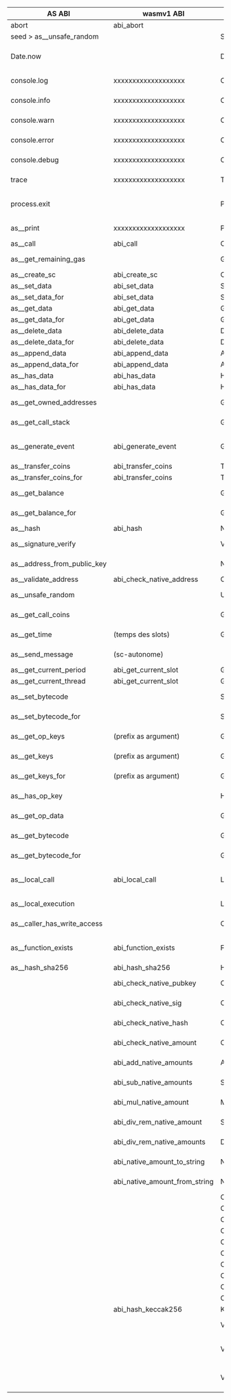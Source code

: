 | AS ABI                      | wasmv1 ABI                     | proto                               | comment             | Status                   |
| --------------------------- | ------------------------------ | ----------------------------------- | ------------------- | ------------------------ |
| abort                       | abi_abort                      |                                     |                     | Done                     |
| seed   > as__unsafe_random  |                                | SeedResult                          |                     | TODO                     |
| Date.now                    |                                | DateNowResult                       |                     | TODO (Testnet 25)        |
| console.log                 | xxxxxxxxxxxxxxxxxxx            | ConsolePutResult                    |                     | Don't implement          |
| console.info                | xxxxxxxxxxxxxxxxxxx            | ConsolePutResult                    |                     | Don't implement          |
| console.warn                | xxxxxxxxxxxxxxxxxxx            | ConsolePutResult                    |                     | Don't implement          |
| console.error               | xxxxxxxxxxxxxxxxxxx            | ConsolePutResult                    |                     | Don't implement          |
| console.debug               | xxxxxxxxxxxxxxxxxxx            | ConsolePutResult                    |                     | Don't implement          |
| trace                       | xxxxxxxxxxxxxxxxxxx            | TraceResult                         |                     | Don't implement          |
| process.exit                |                                | ProcessExitResult                   |                     | TODO MAYBE (Test25)      |
| as__print                   | xxxxxxxxxxxxxxxxxxx            | PrintResult                         |                     | Don't implement          |
| as__call                    | abi_call                       | CallResponse                        |                     | Done                     |
| as__get_remaining_gas       |                                | GetRemainingGasResult               |                     | TODO (Thomas)            |
| as__create_sc               | abi_create_sc                  | CreateSCResult                      |                     | Done                     |
| as__set_data                | abi_set_data                   | SetDataResult                       |                     | Done                     |
| as__set_data_for            | abi_set_data                   | SetDataResult                       |                     | Done                     |
| as__get_data                | abi_get_data                   | GetDataResult                       |                     | Done                     |
| as__get_data_for            | abi_get_data                   | GetDataResult                       |                     | Done                     |
| as__delete_data             | abi_delete_data                | DeleteDataResult                    |                     | Done                     |
| as__delete_data_for         | abi_delete_data                | DeleteDataResult                    |                     | Done                     |
| as__append_data             | abi_append_data                | AppendDataResult                    |                     | Done                     |
| as__append_data_for         | abi_append_data                | AppendDataResult                    |                     | Done                     |
| as__has_data                | abi_has_data                   | HasDataResult                       |                     | Done                     |
| as__has_data_for            | abi_has_data                   | HasDataResult                       |                     | Done                     |
| as__get_owned_addresses     |                                | GetOwnedAddressesResult             |                     | TODO (Thomas)            |
| as__get_call_stack          |                                | GetCallStackResult                  |                     | TODO (Thomas)            |
| as__generate_event          | abi_generate_event             | GenerateEventResult                 |                     | impl interface for bytes |
| as__transfer_coins          | abi_transfer_coins             | TransferCoinsResult                 |                     | Done                     |
| as__transfer_coins_for      | abi_transfer_coins             | TransferCoinsResult                 |                     | Done                     |
| as__get_balance             |                                | GetBalanceResult                    |                     | TODO (Léo)               |
| as__get_balance_for         |                                | GetBalanceResult                    |                     | TODO (Léo)               |
| as__hash                    | abi_hash                       | NativeHashResult                    |                     | Done                     |
| as__signature_verify        |                                | VerifyNativeSigResult               |                     | TODO (Thomas)            |
| as__address_from_public_key |                                | NativeAddressFromNativePubKeyResult |                     | TODO (Thomas)            |
| as__validate_address        | abi_check_native_address       | CheckNativeAddressResult            |                     | Done                     |
| as__unsafe_random           |                                | UnsafeRandomResult                  |                     | TODO (Thomas)            |
| as__get_call_coins          |                                | GetCallCoinsResult                  |                     | TODO (Thomas)            |
| as__get_time                | (temps des slots)              | GetNativeTimeResult                 |                     | TODO (Thomas)            |
| as__send_message            | (sc-autonome)                  |                                     |                     | TODO (Thomas)            |
| as__get_current_period      | abi_get_current_slot           | GetCurrentSlotResult                |                     | Done                     |
| as__get_current_thread      | abi_get_current_slot           | GetCurrentSlotResult                |                     | Done                     |
| as__set_bytecode            |                                | SetBytecodeResult                   |                     | TODO (Léo)               |
| as__set_bytecode_for        |                                | SetBytecodeForResult                |                     | TODO (Léo)               |
| as__get_op_keys             | (prefix as argument)           | GetOpKeysResult                     |                     | TODO (Léo)               |
| as__get_keys                | (prefix as argument)           | GetKeysResult                       |                     | TODO (Léo)               |
| as__get_keys_for            | (prefix as argument)           | GetKeysForResult                    |                     | TODO (Léo)               |
| as__has_op_key              |                                | HasOpKeyResult                      |                     | TODO (Léo)               |
| as__get_op_data             |                                | GetOpDataResult                     |                     | TODO (Léo)               |
| as__get_bytecode            |                                | GetBytecodeResult                   |                     | TODO (Léo)               |
| as__get_bytecode_for        |                                | GetBytecodeForResult                |                     | TODO (Léo)               |
| as__local_call              | abi_local_call                 | LocalCallResponse                   | working need update | Done                     |
| as__local_execution         |                                | LocalExecutionResponse              |                     | TODO (Thomas)            |
| as__caller_has_write_access |                                | CallerHasWriteAccessResult          |                     | TODO (Thomas)            |
| as__function_exists         | abi_function_exists            | FunctionExistsResult                | working need update | Done                     |
| as__hash_sha256             | abi_hash_sha256                | HashSha256Result                    |                     | Done                     |
|                             | abi_check_native_pubkey        | CheckNativePubKeyResult             |                     | Done (JF todo Test)      |
|                             | abi_check_native_sig           | CheckNativeSigResult                |                     | Done (JF todo Test)      |
|                             | abi_check_native_hash          | CheckNativeHashResult               |                     | Done (JF todo Test)      |
|                             | abi_check_native_amount        | CheckNativeAmountResult             |                     | Done (JF todo Test)      |
|                             | abi_add_native_amounts         | AddNativeAmountsResult              |                     | Done (JF todo Test)      |
|                             | abi_sub_native_amounts         | SubNativeAmountsResult              |                     | Done (JF todo Test)      |
|                             | abi_mul_native_amount          | MulNativeAmountResult               |                     | Done (JF todo Test)      |
|                             | abi_div_rem_native_amount      | ScalarDivRemNativeAmountResult      |                     | Done (JF todo Test)      |
|                             | abi_div_rem_native_amounts     | DivRemNativeAmountResult            |                     | Done (JF todo Test)      |
|                             | abi_native_amount_to_string    | NativeAmountToStringResult          |                     | Done (JF todo Test)      |
|                             | abi_native_amount_from_string  | NativeAmountFromStringResult        |                     | Done (JF todo Test)      |
|                             |                                | CheckedAddNativeTimeResult          |                     |                          |
|                             |                                | CheckedSubNativeTimeResult          |                     |                          |
|                             |                                | CheckedMulNativeTimeResult          |                     |                          |
|                             |                                | CheckedScalarDivRemNativeTimeResult |                     |                          |
|                             |                                | CheckedDivRemNativeTimeResult       |                     |                          |
|                             |                                | CompareNativeTimeResult             |                     |                          |
|                             |                                | CompareNativeAddressResult          |                     |                          |
|                             |                                | CompareNativePubKeyResult           |                     |                          |
|                             |                                | CompareNativeSigResult              |                     |                          |
|                             |                                | CompareNativeAmountResult           |                     |                          |
|                             | abi_hash_keccak256             | Keccak256Result                     |                     | Done                     |
|                             |                                | VerifyEvmSigResult                  |                     | TODO (Thomas)            |
|                             |                                | VerifyBlsSingleSigResult            |                     | TODO (Testnet 25)        |
|                             |                                | VerifyBlsMultiSigResult             |                     | TODO (Testnet 25)        |
